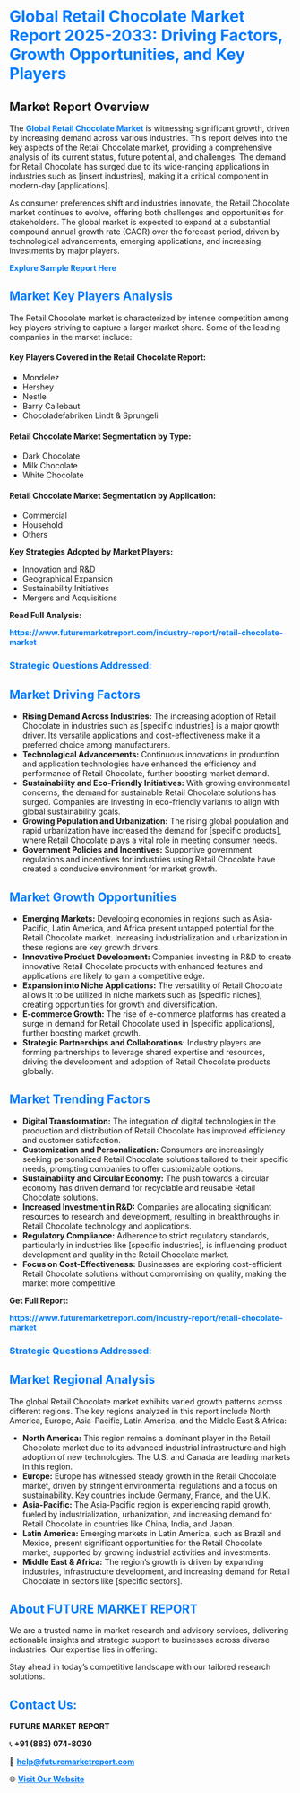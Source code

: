 <h1 style="color: #007BFF;">Global Retail Chocolate Market Report 2025-2033: Driving Factors, Growth Opportunities, and Key Players</h1>

<section id="overview">
<h2>Market Report Overview</h2>
<p>The <a href="https://www.futuremarketreport.com/industry-report/retail-chocolate-market" style="color: #007BFF; text-decoration: none;"><strong>Global Retail Chocolate Market</strong></a> is witnessing significant growth, driven by increasing demand across various industries. This report delves into the key aspects of the Retail Chocolate market, providing a comprehensive analysis of its current status, future potential, and challenges. The demand for Retail Chocolate has surged due to its wide-ranging applications in industries such as [insert industries], making it a critical component in modern-day [applications].</p>
<p>As consumer preferences shift and industries innovate, the Retail Chocolate market continues to evolve, offering both challenges and opportunities for stakeholders. The global market is expected to expand at a substantial compound annual growth rate (CAGR) over the forecast period, driven by technological advancements, emerging applications, and increasing investments by major players.</p>
</section>

<section id="overview">
<p><a href="https://www.futuremarketreport.com/request-sample/reportId=50673" style="color: #007BFF; text-decoration: none;"><strong>Explore Sample Report Here</strong></a></p>
</section>

<section id="key-players">
<h2 style="color: #007BFF;">Market Key Players Analysis</h2>
<p>The Retail Chocolate market is characterized by intense competition among key players striving to capture a larger market share. Some of the leading companies in the market include:</p>
<h4>Key Players Covered in the Retail Chocolate Report:</h4>
<ul><li>Mondelez</li><li>Hershey</li><li>Nestle</li><li>Barry Callebaut</li><li>Chocoladefabriken Lindt &amp; Sprungeli</li></ul>
<h4>Retail Chocolate Market Segmentation by Type:</h4>
<ul><li>Dark Chocolate</li><li>Milk Chocolate</li><li>White Chocolate</li></ul>

<h4>Retail Chocolate Market Segmentation by Application:</h4>
<ul><li>Commercial</li><li>Household</li><li>Others</li></ul>
<p><strong>Key Strategies Adopted by Market Players:</strong></p>
<ul>
<li>Innovation and R&D</li>
<li>Geographical Expansion</li>
<li>Sustainability Initiatives</li>
<li>Mergers and Acquisitions</li>
</ul>
</section>

<section>
<p><strong>Read Full Analysis: </strong></p><a href="https://www.futuremarketreport.com/industry-report/retail-chocolate-market" style="color: #007BFF; text-decoration: none;"><strong>https://www.futuremarketreport.com/industry-report/retail-chocolate-market</strong></a>
<h3 style="color: #007BFF;">Strategic Questions Addressed:</h3>
</section>

<section id="driving-factors">
<h2 style="color: #007BFF;">Market Driving Factors</h2>
<ul>
<li><strong>Rising Demand Across Industries:</strong> The increasing adoption of Retail Chocolate in industries such as [specific industries] is a major growth driver. Its versatile applications and cost-effectiveness make it a preferred choice among manufacturers.</li>
<li><strong>Technological Advancements:</strong> Continuous innovations in production and application technologies have enhanced the efficiency and performance of Retail Chocolate, further boosting market demand.</li>
<li><strong>Sustainability and Eco-Friendly Initiatives:</strong> With growing environmental concerns, the demand for sustainable Retail Chocolate solutions has surged. Companies are investing in eco-friendly variants to align with global sustainability goals.</li>
<li><strong>Growing Population and Urbanization:</strong> The rising global population and rapid urbanization have increased the demand for [specific products], where Retail Chocolate plays a vital role in meeting consumer needs.</li>
<li><strong>Government Policies and Incentives:</strong> Supportive government regulations and incentives for industries using Retail Chocolate have created a conducive environment for market growth.</li>
</ul>
</section>

<section id="growth-opportunities">
<h2 style="color: #007BFF;">Market Growth Opportunities</h2>
<ul>
<li><strong>Emerging Markets:</strong> Developing economies in regions such as Asia-Pacific, Latin America, and Africa present untapped potential for the Retail Chocolate market. Increasing industrialization and urbanization in these regions are key growth drivers.</li>
<li><strong>Innovative Product Development:</strong> Companies investing in R&D to create innovative Retail Chocolate products with enhanced features and applications are likely to gain a competitive edge.</li>
<li><strong>Expansion into Niche Applications:</strong> The versatility of Retail Chocolate allows it to be utilized in niche markets such as [specific niches], creating opportunities for growth and diversification.</li>
<li><strong>E-commerce Growth:</strong> The rise of e-commerce platforms has created a surge in demand for Retail Chocolate used in [specific applications], further boosting market growth.</li>
<li><strong>Strategic Partnerships and Collaborations:</strong> Industry players are forming partnerships to leverage shared expertise and resources, driving the development and adoption of Retail Chocolate products globally.</li>
</ul>
</section>

<section id="trending-factors">
<h2 style="color: #007BFF;">Market Trending Factors</h2>
<ul>
<li><strong>Digital Transformation:</strong> The integration of digital technologies in the production and distribution of Retail Chocolate has improved efficiency and customer satisfaction.</li>
<li><strong>Customization and Personalization:</strong> Consumers are increasingly seeking personalized Retail Chocolate solutions tailored to their specific needs, prompting companies to offer customizable options.</li>
<li><strong>Sustainability and Circular Economy:</strong> The push towards a circular economy has driven demand for recyclable and reusable Retail Chocolate solutions.</li>
<li><strong>Increased Investment in R&D:</strong> Companies are allocating significant resources to research and development, resulting in breakthroughs in Retail Chocolate technology and applications.</li>
<li><strong>Regulatory Compliance:</strong> Adherence to strict regulatory standards, particularly in industries like [specific industries], is influencing product development and quality in the Retail Chocolate market.</li>
<li><strong>Focus on Cost-Effectiveness:</strong> Businesses are exploring cost-efficient Retail Chocolate solutions without compromising on quality, making the market more competitive.</li>
</ul>
</section>

<section>
<p><strong>Get Full Report: </strong></p><a href="https://www.futuremarketreport.com/industry-report/retail-chocolate-market" style="color: #007BFF; text-decoration: none;"><strong>https://www.futuremarketreport.com/industry-report/retail-chocolate-market</strong></a>
<h3 style="color: #007BFF;">Strategic Questions Addressed:</h3>
</section>


<section id="regional-analysis">
<h2 style="color: #007BFF;">Market Regional Analysis</h2>
<p>The global Retail Chocolate market exhibits varied growth patterns across different regions. The key regions analyzed in this report include North America, Europe, Asia-Pacific, Latin America, and the Middle East & Africa:</p>
<ul>
<li><strong>North America:</strong> This region remains a dominant player in the Retail Chocolate market due to its advanced industrial infrastructure and high adoption of new technologies. The U.S. and Canada are leading markets in this region.</li>
<li><strong>Europe:</strong> Europe has witnessed steady growth in the Retail Chocolate market, driven by stringent environmental regulations and a focus on sustainability. Key countries include Germany, France, and the U.K.</li>
<li><strong>Asia-Pacific:</strong> The Asia-Pacific region is experiencing rapid growth, fueled by industrialization, urbanization, and increasing demand for Retail Chocolate in countries like China, India, and Japan.</li>
<li><strong>Latin America:</strong> Emerging markets in Latin America, such as Brazil and Mexico, present significant opportunities for the Retail Chocolate market, supported by growing industrial activities and investments.</li>
<li><strong>Middle East & Africa:</strong> The region’s growth is driven by expanding industries, infrastructure development, and increasing demand for Retail Chocolate in sectors like [specific sectors].</li>
</ul>
</section>

<footer>
<h2 style="color: #007BFF;">About FUTURE MARKET REPORT</h2>
<p>We are a trusted name in market research and advisory services, delivering actionable insights and strategic support to businesses across diverse industries. Our expertise lies in offering:</p>

<p>Stay ahead in today’s competitive landscape with our tailored research solutions.</p>

<h2 style="color: #007BFF;">Contact Us:</h2>
<p><strong>FUTURE MARKET REPORT</strong></p>
<p>📞 <strong>+91 (883) 074-8030</strong></p>
<p>📧 <strong><a href="mailto:help@futuremarketreport.com" style="color: #007BFF;">help@futuremarketreport.com</a></strong></p>
<p>🌐 <strong><a href="https://www.futuremarketreport.com/" style="color: #007BFF;">Visit Our Website</a></strong></p>
</footer>